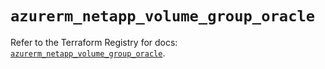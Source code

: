 # `azurerm_netapp_volume_group_oracle`

Refer to the Terraform Registry for docs: [`azurerm_netapp_volume_group_oracle`](https://registry.terraform.io/providers/hashicorp/azurerm/4.38.1/docs/resources/netapp_volume_group_oracle).
